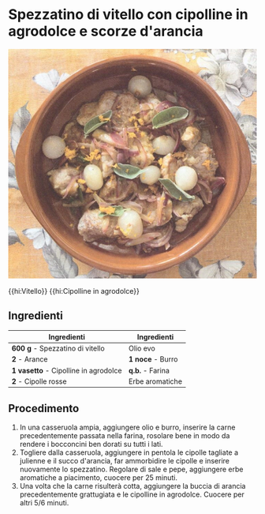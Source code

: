# Spezzatino di vitello con cipolline in agrodolce e scorze d'arancia

![](img/Spezzatino-di-vitello-con-cipolline.webp)

{{hi:Vitello}}
{{hi:Cipolline in agrodolce}}

## Ingredienti

| Ingredienti                  | Ingredienti             |
| ---------------------------- | ----------------------- |
| **600 g** - Spezzatino di vitello | Olio evo |
| **2** - Arance | **1 noce** - Burro |
| **1 vasetto** - Cipolline in agrodolce | **q.b.** - Farina |
| **2** - Cipolle rosse | Erbe aromatiche |

## Procedimento

1. In una casseruola ampia, aggiungere olio e burro, inserire la carne precedentemente passata nella farina, rosolare bene in modo da rendere i bocconcini ben dorati su tutti i lati.
1. Togliere dalla casseruola, aggiungere in pentola le cipolle tagliate a julienne e il succo d'arancia, far ammorbidire le cipolle e inserire nuovamente lo spezzatino. Regolare di sale e pepe, aggiungere erbe aromatiche a piacimento, cuocere per 25 minuti.
1. Una volta che la carne risulterà cotta, aggiungere la buccia di arancia precedentemente grattugiata e le cipolline in agrodolce. Cuocere per altri 5/6 minuti.
